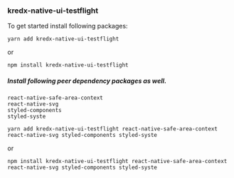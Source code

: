 
### kredx-native-ui-testflight
To get started install following packages:
```
yarn add kredx-native-ui-testflight
```
or
```
npm install kredx-native-ui-testflight
```
##### Install following peer dependency packages as well.
```
react-native-safe-area-context
react-native-svg
styled-components
styled-syste
```
```
yarn add kredx-native-ui-testflight react-native-safe-area-context react-native-svg styled-components styled-syste
```
or
```
npm install kredx-native-ui-testflight react-native-safe-area-context react-native-svg styled-components styled-syste
```

